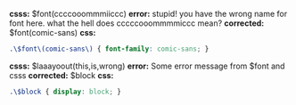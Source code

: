 **csss:** $font(ccccooommmiiccc)
**error:** stupid! you have the wrong name for font here. what the hell does cccccooommmmiccc mean?
**corrected:** $font(comic-sans)
**css:**
```css
.\$font\(comic-sans\) { font-family: comic-sans; }
```

**csss:** $laaayoout(this,is,wrong)
**error:** Some error message from $font and csss
**corrected:** $block
**css:**
```css
.\$block { display: block; }
```



